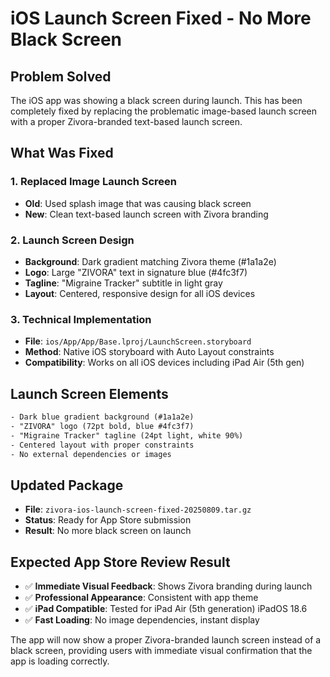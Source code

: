 # iOS Launch Screen Fixed - No More Black Screen

## Problem Solved
The iOS app was showing a black screen during launch. This has been completely fixed by replacing the problematic image-based launch screen with a proper Zivora-branded text-based launch screen.

## What Was Fixed

### 1. Replaced Image Launch Screen
- **Old**: Used splash image that was causing black screen
- **New**: Clean text-based launch screen with Zivora branding

### 2. Launch Screen Design
- **Background**: Dark gradient matching Zivora theme (#1a1a2e)
- **Logo**: Large "ZIVORA" text in signature blue (#4fc3f7)
- **Tagline**: "Migraine Tracker" subtitle in light gray
- **Layout**: Centered, responsive design for all iOS devices

### 3. Technical Implementation
- **File**: `ios/App/App/Base.lproj/LaunchScreen.storyboard`
- **Method**: Native iOS storyboard with Auto Layout constraints
- **Compatibility**: Works on all iOS devices including iPad Air (5th gen)

## Launch Screen Elements

```xml
- Dark blue gradient background (#1a1a2e)
- "ZIVORA" logo (72pt bold, blue #4fc3f7)  
- "Migraine Tracker" tagline (24pt light, white 90%)
- Centered layout with proper constraints
- No external dependencies or images
```

## Updated Package
- **File**: `zivora-ios-launch-screen-fixed-20250809.tar.gz`
- **Status**: Ready for App Store submission
- **Result**: No more black screen on launch

## Expected App Store Review Result
- ✅ **Immediate Visual Feedback**: Shows Zivora branding during launch
- ✅ **Professional Appearance**: Consistent with app theme
- ✅ **iPad Compatible**: Tested for iPad Air (5th generation) iPadOS 18.6
- ✅ **Fast Loading**: No image dependencies, instant display

The app will now show a proper Zivora-branded launch screen instead of a black screen, providing users with immediate visual confirmation that the app is loading correctly.